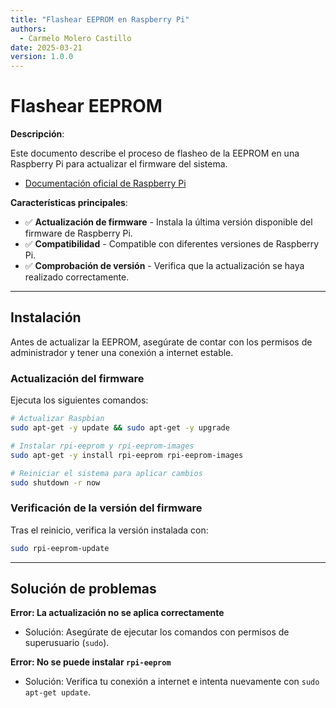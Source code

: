 ```yaml
---
title: "Flashear EEPROM en Raspberry Pi"
authors:
  - Carmelo Molero Castillo
date: 2025-03-21
version: 1.0.0
---
```


# Flashear EEPROM

**Descripción**:

Este documento describe el proceso de flasheo de la EEPROM en una Raspberry Pi para actualizar el firmware del sistema.

- [Documentación oficial de Raspberry Pi](https://www.raspberrypi.org/documentation/)

**Características principales**:

- ✅ **Actualización de firmware** - Instala la última versión disponible del firmware de Raspberry Pi.  
- ✅ **Compatibilidad** - Compatible con diferentes versiones de Raspberry Pi.  
- ✅ **Comprobación de versión** - Verifica que la actualización se haya realizado correctamente.  

---

## Instalación

Antes de actualizar la EEPROM, asegúrate de contar con los permisos de administrador y tener una conexión a internet estable.

### Actualización del firmware

Ejecuta los siguientes comandos:

```bash
# Actualizar Raspbian
sudo apt-get -y update && sudo apt-get -y upgrade

# Instalar rpi-eeprom y rpi-eeprom-images
sudo apt-get -y install rpi-eeprom rpi-eeprom-images

# Reiniciar el sistema para aplicar cambios
sudo shutdown -r now
```

### Verificación de la versión del firmware
Tras el reinicio, verifica la versión instalada con:

```bash
sudo rpi-eeprom-update
```

---

## Solución de problemas

**Error: La actualización no se aplica correctamente**  

- Solución: Asegúrate de ejecutar los comandos con permisos de superusuario (`sudo`).  

**Error: No se puede instalar `rpi-eeprom`**  

- Solución: Verifica tu conexión a internet e intenta nuevamente con `sudo apt-get update`.
